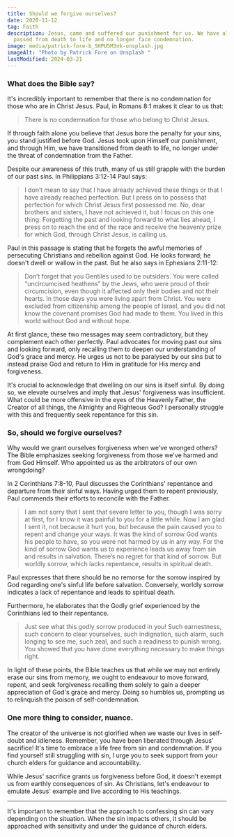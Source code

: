 ```yaml
---
title: Should we forgive ourselves?
date: 2020-11-12
tag: Faith
description: Jesus, came and suffered our punishment for us. We have already
  passed from death to life and no longer face condemnation.
image: media/patrick-fore-b_SHPU5M3nk-unsplash.jpg
imageAlt: "Photo by Patrick Fore on Unsplash "
lastModified: 2024-03-21
---
```


### What does the Bible say?

It's incredibly important to remember that there is no condemnation for those who are in Christ Jesus. Paul, in Romans 8:1 makes it clear to us that:

> There is no condemnation for those who belong to Christ Jesus.

If through faith alone you believe that Jesus bore the penalty for your sins, you stand justified before God. Jesus took upon Himself our punishment, and through Him, we have transitioned from death to life, no longer under the threat of condemnation from the Father.

Despite our awareness of this truth, many of us still grapple with the burden of our past sins. In Philippians 3:12-14 Paul says:

> I don’t mean to say that I have already achieved these things or that I have already reached perfection. But I press on to possess that perfection for which Christ Jesus first possessed me. No, dear brothers and sisters, I have not achieved it, but I focus on this one thing: Forgetting the past and looking forward to what lies ahead, I press on to reach the end of the race and receive the heavenly prize for which God, through Christ Jesus, is calling us.

Paul in this passage is stating that he forgets the awful memories of persecuting Christians and rebellion against God. He looks forward; he doesn't dwell or wallow in the past. But he also says in Ephesians 2:11-12:

> Don’t forget that you Gentiles used to be outsiders. You were called “uncircumcised heathens” by the Jews, who were proud of their circumcision, even though it affected only their bodies and not their hearts. In those days you were living apart from Christ. You were excluded from citizenship among the people of Israel, and you did not know the covenant promises God had made to them. You lived in this world without God and without hope.

At first glance, these two messages may seem contradictory, but they complement each other perfectly. Paul advocates for moving past our sins and looking forward, only recalling them to deepen our understanding of God's grace and mercy. He urges us not to be paralysed by our sins but to instead praise God and return to Him in gratitude for His mercy and forgiveness.

It's crucial to acknowledge that dwelling on our sins is itself sinful. By doing so, we elevate ourselves and imply that Jesus' forgiveness was insufficient. What could be more offensive in the eyes of the Heavenly Father, the Creator of all things, the Almighty and Righteous God? I personally struggle with this and frequently seek repentance for this sin.

### So, should we forgive ourselves?

Why would we grant ourselves forgiveness when we've wronged others? The Bible emphasizes seeking forgiveness from those we've harmed and from God Himself. Who appointed us as the arbitrators of our own wrongdoing?

In 2 Corinthians 7:8-10, Paul discusses the Corinthians' repentance and departure from their sinful ways. Having urged them to repent previously, Paul commends their efforts to reconcile with the Father.

> I am not sorry that I sent that severe letter to you, though I was sorry at first, for I know it was painful to you for a little while. Now I am glad I sent it, not because it hurt you, but because the pain caused you to repent and change your ways. It was the kind of sorrow God wants his people to have, so you were not harmed by us in any way. For the kind of sorrow God wants us to experience leads us away from sin and results in salvation. There’s no regret for that kind of sorrow. But worldly sorrow, which lacks repentance, results in spiritual death.

Paul expresses that there should be no remorse for the sorrow inspired by God regarding one's sinful life before salvation. Conversely, worldly sorrow indicates a lack of repentance and leads to spiritual death.

Furthermore, he elaborates that the Godly grief experienced by the Corinthians led to their repentance.

> Just see what this godly sorrow produced in you! Such earnestness, such concern to clear yourselves, such indignation, such alarm, such longing to see me, such zeal, and such a readiness to punish wrong. You showed that you have done everything necessary to make things right.

In light of these points, the Bible teaches us that while we may not entirely erase our sins from memory, we ought to endeavour to move forward, repent, and seek forgiveness recalling them solely to gain a deeper appreciation of God's grace and mercy. Doing so humbles us, prompting us to relinquish the poison of self-condemnation.

### One more thing to consider, nuance.

The creator of the universe is not glorified when we waste our lives in self-doubt and idleness. Remember, you have been liberated through Jesus' sacrifice! It's time to embrace a life free from sin and condemnation. If you find yourself still struggling with sin, I urge you to seek support from your church elders for guidance and accountability.

While Jesus' sacrifice grants us forgiveness before God, it doesn't exempt us from earthly consequences of sin. As Christians, let's endeavour to emulate Jesus' example and live according to His teachings.

---

It's important to remember that the approach to confessing sin can vary depending on the situation. When the sin impacts others, it should be approached with sensitivity and under the guidance of church elders.
